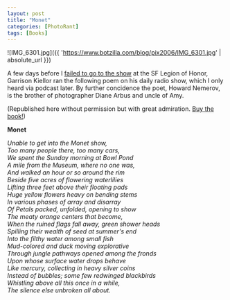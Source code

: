 ```yaml
---
layout: post
title: "Monet"
categories: [PhotoRant]
tags: [Books]
---
```



![IMG_6301.jpg]({{ 'https://www.botzilla.com/blog/pix2006/IMG_6301.jpg' | absolute_url }})


A few days before I <a href="/blog/archives/000509.html">failed to go to the show</a> at the SF Legion of Honor, Garrison Kiellor ran the following poem on his daily radio show, which I only heard via podcast later. By further concidence the poet, Howard Nemerov, is the brother of photographer Diane Arbus and uncle of Amy.
<!--more-->


(Republished here without permission but with great admiration. <a href="http://www.booksite.com/texis/scripts/oop/click_ord/showdetail.html?sid=5325&isbn=0804010609&music=&buyable=0&assoc_id=&spring=">Buy the book!</a>)

<b>Monet</b>

<i>Unable to get into the Monet show,<br />Too many people there, too many cars,<br />We spent the Sunday morning at Bowl Pond<br />A mile from the Museum, where no one was,<br />And walked an hour or so around the rim<br />Beside five acres of flowering waterlilies<br />Lifting three feet above their floating pads<br />Huge yellow flowers heavy on bending stems<br />In various phases of array and disarray<br />Of Petals packed, unfolded, opening to show<br />The meaty orange centers that become,<br />When the ruined flags fall away, green shower heads<br />Spilling their wealth of seed at summer's end<br />Into the filthy water among small fish<br />Mud-colored and duck moving explorative<br />Through jungle pathways opened among the fronds<br />Upon whose surface water drops behave<br />Like mercury, collecting in heavy silver coins<br />Instead of bubbles; some few redwinged blackbirds<br />Whistling above all this once in a while,<br />The silence else unbroken all about.</i>
